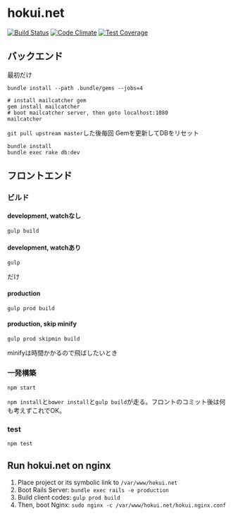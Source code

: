 hokui.net
=========
[![Build Status](https://travis-ci.org/hokui/hokui.net.svg)](https://travis-ci.org/hokui/hokui.net)
[![Code Climate](https://codeclimate.com/github/hokui/hokui.net/badges/gpa.svg)](https://codeclimate.com/github/hokui/hokui.net)
[![Test Coverage](https://codeclimate.com/github/hokui/hokui.net/badges/coverage.svg)](https://codeclimate.com/github/hokui/hokui.net)

バックエンド
--------
最初だけ
```
bundle install --path .bundle/gems --jobs=4

# install mailcatcher gem
gem install mailcatcher
# boot mailcatcher server, then goto localhost:1080
mailcatcher
```

`git pull upstream master`した後毎回
Gemを更新してDBをリセット
```
bundle install
bundle exec rake db:dev
```

フロントエンド
--------
### ビルド
#### development, watchなし
```
gulp build
```

#### development, watchあり
```
gulp
```
だけ

#### production
```
gulp prod build
```

#### production, skip minify
```
gulp prod skipmin build
```
minifyは時間かかるので飛ばしたいとき

### 一発構築
```
npm start
```
`npm install`と`bower install`と`gulp build`が走る。フロントのコミット後は何も考えずこれでOK。

### test
```
npm test
```

Run hokui.net on nginx
--------
1. Place project or its symbolic link to `/var/www/hokui.net`
2. Boot Rails Server: `bundle exec rails -e production`
3. Build client codes: `gulp prod build`
4. Then, boot Nginx: `sudo nginx -c /var/www/hokui.net/hokui.nginx.conf`


